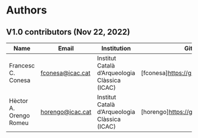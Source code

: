 # Authors

## V1.0 contributors (Nov 22, 2022)

| Name             | Email                | Institution               | GitHub  |
|------------------|----------------------|-------------------------| --------|
| Francesc C. Conesa | fconesa@icac.cat | Institut Català d’Arqueologia Clàssica (ICAC) | [fconesa]https://github.com/fconesa/) |
| Hèctor A. Orengo Romeu | horengo@icac.cat | Institut Català d’Arqueologia Clàssica (ICAC) | [horengo]https://github.com/horengo) |





